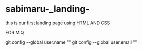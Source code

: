 # sabimaru-\_landing-

this is our first landing page
using HTML AND CSS

FOR MIQ

git config --global user.name ""
git config --global user.email ""
